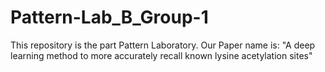 # Pattern-Lab_B_Group-1
This repository is the part Pattern Laboratory. Our Paper name is: "A deep learning method to more accurately recall known lysine acetylation sites"
